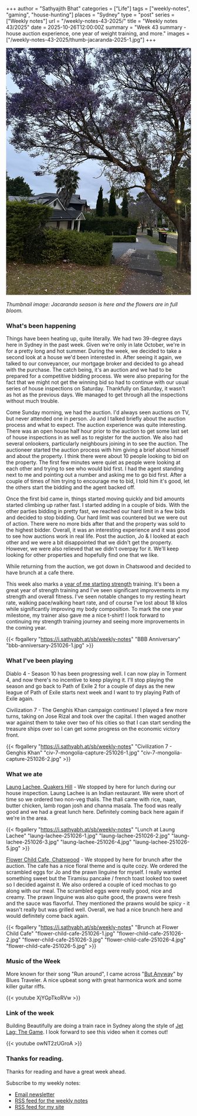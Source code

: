 +++
author = "Sathyajith Bhat"
categories = ["Life"]
tags = ["weekly-notes", "gaming", "house-hunting"]
places = "Sydney"
type = "post"
series = ["Weekly notes"]
url = "/weekly-notes-43-2025/"
title = "Weekly notes 43/2025"
date = 2025-10-26T12:00:00Z
summary = "Week 43 summary - house auction experience, one year of weight training, and more."
images = ["/weekly-notes-43-2025/thumb-jacaranda-2025-1.jpg"]
+++

![](thumb-jacaranda-2025-1.jpg)

_Thumbnail image: Jacaranda season is here and the flowers are in full bloom._

### What's been happening

Things have been heating up, quite literally. We had two 39-degree days here in Sydney in the past week. Given we're only in late October, we're in for a pretty long and hot summer. During the week, we decided to take a second look at a house we'd been interested in. After seeing it again, we talked to our conveyancer, our mortgage broker and decided to go ahead with the purchase. The catch being, it's an auction and we had to be prepared for a competitive bidding process. We were also preparing for the fact that we might not get the winning bid so had to continue with our usual series of house inspections on Saturday. Thankfully on Saturday, it wasn't as hot as the previous days. We managed to get through all the inspections without much trouble.

Come Sunday morning, we had the auction. I'd always seen auctions on TV, but never attended one in person. Jo and I talked briefly about the auction process and what to expect. The auction experience was quite interesting. There was an open house half hour prior to the auction to get some last set of house inspections in as well as to register for the auction. We also had several onlookers, particularly neighbours joining in to see the auction. The auctioneer started the auction process with him giving a brief about himself and about the property. I think there were about 10 people looking to bid on the property. The first few minutes were quiet as people were looking at each other and trying to see who would bid first. I had the agent standing next to me and pointing out a number and asking me to go bid first. After a couple of times of him trying to encourage me to bid, I told him it's good, let the others start the bidding and the agent backed off.

Once the first bid came in, things started moving quickly and bid amounts started climbing up rather fast. I started adding in a couple of bids. With the other parties bidding in pretty fast, we reached our hard limit in a few bids and decided to stop bidding. Our hard limit was countered but we were out of action. There were no more bids after that and the property was sold to the highest bidder. Overall, it was an interesting experience and it was good to see how auctions work in real life. Post the auction, Jo & I looked at each other and we were a bit disappointed that we didn't get the property. However, we were also relieved that we didn't overpay for it. We'll keep looking for other properties and hopefully find one that we like.

While returning from the auction, we got down in Chatswood and decided to have brunch at a cafe there. 

This week also marks a [year of me starting strength](/weekly-notes-43-2024/) training. It's been a great year of strength training and I've seen significant improvements in my strength and overall fitness. I've seen notable changes to my resting heart rate, walking pace/walking heart rate, and of course I've lost about 18 kilos while significantly improving my body composition. To mark the one year milestone, my trainer also gave me a nice t-shirt! I look forward to continuing my strength training journey and seeing more improvements in the coming year. 

{{< fbgallery "https://i.sathyabh.at/sb/weekly-notes" "BBB Anniversary" "bbb-anniversary-251026-1.jpg" >}}


### What I've been playing

Diablo 4 - Season 10 has been progressing well. I can now play in Torment 4, and now there's no incentive to keep playing it. I'll stop playing the season and go back to Path of Exile 2 for a couple of days as the new league of Path of Exile starts next week and I want to try playing Path of Exile again. 

Civilization 7 - The Genghis Khan campaign continues! I played a few more turns, taking on Jose Rizal and took over the capital. I then waged another war against them to take over two of his cities so that I can start sending the treasure ships over so I can get some progress on the economic victory front. 

{{< fbgallery "https://i.sathyabh.at/sb/weekly-notes" "Civilization 7 - Genghis Khan" "civ-7-mongolia-capture-251026-1.jpg" "civ-7-mongolia-capture-251026-2.jpg" >}}

### What we ate

[Laung Lachee, Quakers Hill](https://maps.app.goo.gl/ygwn1CGCx8UsvkZg7) - We stopped by here for lunch during our house inspection. Laung Lachee is an Indian restaurant. We were short of time so we ordered two non-veg thalis. The thali came with rice, naan, butter chicken, lamb rogan josh and channa masala. The food was really good and we had a great lunch here. Definitely coming back here again if we're in the area.

{{< fbgallery "https://i.sathyabh.at/sb/weekly-notes" "Lunch at Laung Lachee" "laung-lachee-251026-1.jpg" "laung-lachee-251026-2.jpg" "laung-lachee-251026-3.jpg" "laung-lachee-251026-4.jpg" "laung-lachee-251026-5.jpg" >}}

[Flower Child Cafe, Chatswood](https://maps.app.goo.gl/VmgaLkQ8DVJPfnDj8) - We stopped by here for brunch after the auction. The cafe has a nice floral theme and is quite cozy. We ordered the scrambled eggs for Jo and the prawn linguine for myself. I really wanted something sweet but the Tiramisu pancake / french toast looked too sweet so I decided against it. We also ordered a couple of iced mochas to go along with our meal. The scrambled eggs were really good, nice and creamy. The prawn linguine was also quite good, the prawns were fresh and the sauce was flavorful. They mentioned the prawns would be spicy - it wasn't really but was grilled well. Overall, we had a nice brunch here and would definitely come back again.

{{< fbgallery "https://i.sathyabh.at/sb/weekly-notes" "Brunch at Flower Child Cafe" "flower-child-cafe-251026-1.jpg" "flower-child-cafe-251026-2.jpg" "flower-child-cafe-251026-3.jpg" "flower-child-cafe-251026-4.jpg" "flower-child-cafe-251026-5.jpg" >}}


### Music of the Week

More known for their song "Run around", I came across "[But Anyway](https://www.youtube.com/watch?v=XjYGpTkoRVw)" by Blues Traveler. A nice upbeat song with great harmonica work and some killer guitar riffs.

{{< youtube XjYGpTkoRVw >}}

### Link of the week

Building Beautifully are doing a train race in Sydney along the style of [Jet Lag: The Game](https://en.wikipedia.org/wiki/Jet_Lag:_The_Game). I look forward to see this video when it comes out! 

{{< youtube owNT2zUGroA >}}

### Thanks for reading.

Thanks for reading and have a great week ahead.

Subscribe to my weekly notes:

- [Email newsletter](https://sathyabhat.substack.com/)
- [RSS feed for the weekly notes](https://sathyabh.at/series/weekly-notes/index.xml)
- [RSS feed for my site](https://sathyabh.at/index.xml)
